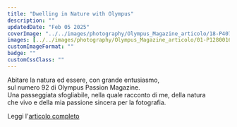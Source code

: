 ```yaml
---
title: "Dwelling in Nature with Olympus"
description: ""
updatedDate: "Feb 05 2025"
coverImage: "../../images/photography/Olympus_Magazine_articolo/18-P4070578-Olympus_Passion_Magazine_article-visual_storytelling-Letizia_Chianello-natura-sicilia-monti_nebrodi-Chrysolina_grossa.JPG"
images: [../../images/photography/Olympus_Magazine_articolo/01-P1280016-Olympus_Passion_Magazine_article-visual_storytelling-Letizia_Chianello-nature-pampa-argentina-bambini_giocano_roccia.JPG,../../images/photography/Olympus_Magazine_articolo/02-P4292107-Olympus_Passion_Magazine_article-visual_storytelling-Letizia_Chianello-ragno-monti_nebrodi-sicilia.JPG,../../images/photography/Olympus_Magazine_articolo/03-PA060217-Olympus_Passion_Magazine_article-visual_storytelling-Letizia_Chianello-olive-sicilia.JPG,../../images/photography/Olympus_Magazine_articolo/04-C100486-Olympus_Passion_Magazine_article-visual_storytelling-Letizia_Chianello-portrait-bosco-wood-bambino-giubotto-sicilia-monti_nebrodi.JPG,../../images/photography/Olympus_Magazine_articolo/05-PA060263-Olympus_Passion_Magazine_article-visual_storytelling-Letizia_Chianello-bambina-choes_camper-monti_nebrodi-sicilia.JPG,../../images/photography/Olympus_Magazine_articolo/06-PA060092-Olympus_Passion_Magazine_article-visual_storytelling-Letizia_Chianello-mano-ficodindia-closeup-sicilia-monti_nebrodi.JPG,../../images/photography/Olympus_Magazine_articolo/07-P9190209-Olympus_Passion_Magazine_article-visual_storytelling-Letizia_Chianello-donna_monti_nebrodi-sicilia.JPG,../../images/photography/Olympus_Magazine_articolo/08-P2150630-Olympus_Passion_Magazine_article-visual_storytelling-Letizia_Chianello-rosmarino-fiore-flower-rosemary-sicilia-sicily.JPG,../../images/photography/Olympus_Magazine_articolo/09-P3231139-Olympus_Passion_Magazine_article-visual_storytelling-Letizia_Chianello-wood-bosco-acqua-cascata-sicilia-monti_nebrodi.JPG,../../images/photography/Olympus_Magazine_articolo/10-P6213939-Olympus_Passion_Magazine_article-visual_storytelling-Letizia_Chianello-bambino-mangia-torta-closeup-cake-macrobiotico-vegan-albicocche-piatto-veronica_con_creta.JPG,../../images/photography/Olympus_Magazine_articolo/11-P8250113-Olympus_Passion_Magazine_article-visual_storytelling-Letizia_Chianello-sicilia-monti_nebrodi-funghi-fungi-wood.JPG,../../images/photography/Olympus_Magazine_articolo/12-P1011577-Olympus_Passion_Magazine_article-visual_storytelling-Letizia_Chianello-bambini_corsa-natura-monti_nebrodi-sicilia.JPG,../../images/photography/Olympus_Magazine_articolo/13-P3231204-Olympus_Passion_Magazine_article-visual_storytelling-Letizia_Chianello-flowers-fiori-narciso-narcissus-monti_nebrodi-sicilia.JPG,../../images/photography/Olympus_Magazine_articolo/14-P7152152-Olympus_Passion_Magazine_article-visual_storytelling-Letizia_Chianello-mare-sicilia-bambino_nuota.JPG,../../images/photography/Olympus_Magazine_articolo/15-P8100310-Olympus_Passion_Magazine_article-visual_storytelling-Letizia_Chianello-mare-sicilia-donna_cammina_costume-tramonto.jpg,../../images/photography/Olympus_Magazine_articolo/16-P8310274-Olympus_Passion_Magazine_article-visual_storytelling-Letizia_Chianello-mare-sicilia-tramonto-sole-palme-barca.JPG,../../images/photography/Olympus_Magazine_articolo/17-P6073217-Olympus_Passion_Magazine_article-visual_storytelling-Letizia_Chianello-bambino_taglia_ciliegia-sicilia-monti_nebrodi-cappello_paglia-closeup-mani.JPG,../../images/photography/Olympus_Magazine_articolo/18-P4070578-Olympus_Passion_Magazine_article-visual_storytelling-Letizia_Chianello-natura-sicilia-monti_nebrodi-Chrysolina_grossa.JPG,../../images/photography/Olympus_Magazine_articolo/19-PA040447-Olympus_Passion_Magazine_article-visual_storytelling-Letizia_Chianello-bosco-fiume_rosso-monti_nebrodi-sicilia.JPG,../../images/photography/Olympus_Magazine_articolo/20-P4030760-Olympus_Passion_Magazine_article-visual_storytelling-Letizia_Chianello-sicilia-monti_nebrodi-vasetto_crauti_siciliani-finocchietto_selvatico-fermentazione-cavolo_cappuccio-primavera-fioritura-alicudi-mare.JPG,../../images/photography/Olympus_Magazine_articolo/21-Olympus_Passion_Magazine_article-visual_storytelling-Letizia_Chianello-copertina_pubblicazione.png]
customImageFormat: ""
badge: ""
customCssClass: ""
---
```


Abitare la natura ed essere, con grande entusiasmo,  
sul numero 92 di Olympus Passion Magazine.  
Una passeggiata sfogliabile, nella quale racconto di me, della natura  
che vivo e della mia passione sincera per la fotografia.

 
Leggi l'<a href="https://www.olympuspassion.com/2025/01/29/olympus-passion-photography-magazine-january-2025/" target="_blank">articolo completo</a>
